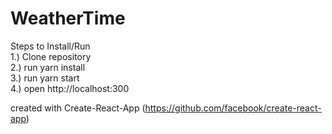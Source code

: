 # WeatherTime

Steps to Install/Run </br>
1.) Clone repository </br>
2.) run yarn install </br>
3.) run yarn start </br>
4.) open http://localhost:300





created with Create-React-App (https://github.com/facebook/create-react-app)
